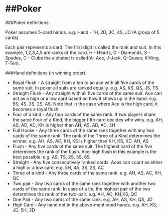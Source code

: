 ##Poker
=====

###Poker definitions:

Poker assumes 5-card hands. e.g. Hand - 1H, 2D, 3C, 4S, JC (A group of 5 cards)

Each pair represents a card. The first digit is called the rank and suit.
In this example, 1,2,3,4,5 are ranks of the card. H - Hearts, D - Diamonds, S - Spades, C - Clubs the alphabet is called(A- Ace, J-Jack, Q-Queen, K-King, T-Ten).

###Hand definitions (in winning order):
* Royal Flush - A straight from a ten to an ace with all five cards of the same suit. In poker all suits are ranked equally. e.g. AS, KS, QS, JS, TS
* Straight Flush - Any straight with all five cards of the same suit. Ace can act as a high or a low card based on how it shows up in the hand. e.g. 5S, 4S, 3S, 2S, AS. Note that in the case where Ace is the high card, it becomes a royal flush.
* Four of a kind - Any four cards of the same rank. If two players share the same Four of a Kind, the bigger fifth card decides who wins. e.g. AH, AS, AD, AC, KH is higher than AH, AS, AD, AC, 3H
* Full House - Any three cards of the same rank together with any two cards of the same rank. The rank of the Three of a Kind determines the winner. e.g. AH, AS, AD, KH, KS is higher than KH, KS, KD, AH, AS
* Flush - Any five cards of the same suit. The highest card of the five determines the rank of the flush. Ace-high flush in this example is the best possible. e.g. AS, TS, 2S, 5S, 6S
* Straight - Any five consecutively ranked cards. Aces can count as either a high or a low card. e.g. 5H, 4A, 3S, 2S, AC
* Three of a kind - Any three cards of the same rank. e.g. AH, AS, AC, KH, QC
* Two pair - Any two cards of the same rank together with another two cards of the same rank. In case of a tie, the highest pair of the two determines the rank of the two-pair. e.g. AH, AC, KH,KS, QC
* One Pair - Any two cards of the same rank. e.g. AH, AS, KH, QS, JD
* High Card - Any hand not in the above-mentioned hands. e.g. AH, KS, JD, 5H, 2D


